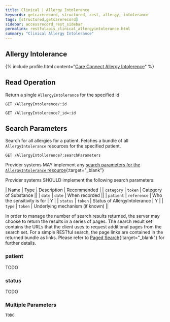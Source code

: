```yaml
---
title: Clinical | Allergy Intolerance 
keywords: getcarerecord, structured, rest, allergy, intolerance
tags: [structured,getcarerecord]
sidebar: accessrecord_rest_sidebar
permalink: restfulapis_clinical_allergyintolerance.html
summary: "Clinical Allergy Intolerance"
---
```


## Allergy Intolerance ##

{% include profile.html content="[Care Connect Allergy Intolerence](http://www.interopen.org/candidate-profiles/care-connect/CareConnect-AllergyIntolerance-1.html)" %}

## Read Operation ##

Return a single `AllergyIntolerance` for the specified id

```http
GET /AllergyIntolerence/:id
```

```http
GET /AllergyIntolerence?_id=:id
```

## Search Parameters ##

Search for all allergies for a patient. Fetches a bundle of all `AllergyIntolerance` resources for the specified patient.

```http
GET /AllergyIntollerence?:searchParameters
```

Provider systems MAY implement any [search parameters for the `AllergyIntolerance` resource](https://www.hl7.org/fhir/DSTU2/allergyintolerance.html#search){:target="_blank"}

Provider systems SHOULD implement the following search parameters:

| Name | Type | Description | Recommended |
| `category` | `token` | Category of Substance ||
| `date` | `date` | When recorded || 
| `patient` | `reference` | Who the sensitivity is for | Y | 
| `status` | `token` | Status of AllergyIntolerance	| Y |
| `type` | `token` | Underlying mechanism (if known) ||

In order to manage the number of search results returned, the server may choose to return the results in a series of pages. The search result set contains the URLs that the client uses to request additional pages from the search set. For a simple RESTful search, the page links are contained in the returned bundle as links. Please refer to [Paged Search](https://www.hl7.org/fhir/DSTU2/search.html#count){:target="_blank"} for further details.

### patient ###

TODO

### status ###

TODO

### Multiple Parameters ###

```
TODO
```